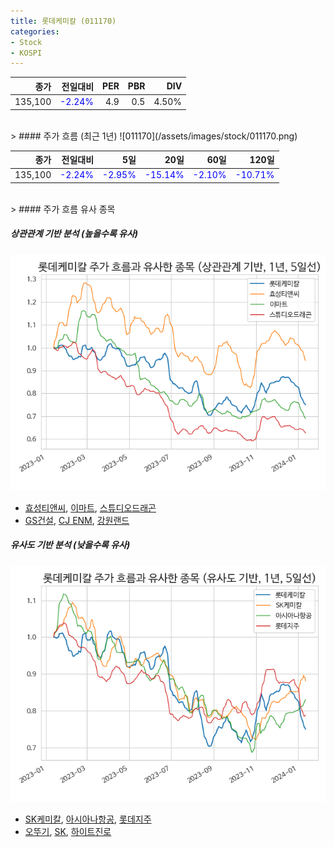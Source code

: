 ```yaml
---
title: 롯데케미칼 (011170)
categories:
- Stock
- KOSPI
---
```


|종가|전일대비|PER|PBR|DIV|
|---:|-------:|--:|--:|--:|
|135,100|<span style="color: blue">-2.24%</span>|4.9|0.5|4.50%|

<!-- more -->
<br>
> #### 주가 흐름 (최근 1년)
![011170](/assets/images/stock/011170.png)

|종가|전일대비|5일|20일|60일|120일|
|---:|-------:|--:|---:|---:|----:|
|135,100|<span style="color: blue">-2.24%</span>|<span style="color: blue">-2.95%</span>|<span style="color: blue">-15.14%</span>|<span style="color: blue">-2.10%</span>|<span style="color: blue">-10.71%</span>|

<br>
> #### 주가 흐름 유사 종목

##### 상관관계 기반 분석 (높을수록 유사)
![011170](/assets/images/stock/011170_corr.png)
- [효성티앤씨](/298020/), [이마트](/139480/), [스튜디오드래곤](/253450/)
- [GS건설](/006360/), [CJ ENM](/035760/), [강원랜드](/035250/)

##### 유사도 기반 분석 (낮을수록 유사)	
![011170](/assets/images/stock/011170_sim.png)
- [SK케미칼](/285130/), [아시아나항공](/020560/), [롯데지주](/004990/)
- [오뚜기](/007310/), [SK](/034730/), [하이트진로](/000080/)